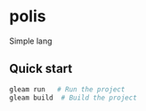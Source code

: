 # polis

Simple lang

## Quick start

```sh
gleam run   # Run the project
gleam build  # Build the project
```
